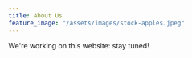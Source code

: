 ```yaml
---
title: About Us
feature_image: "/assets/images/stock-apples.jpeg"
---
```


We're working on this website: stay tuned!
